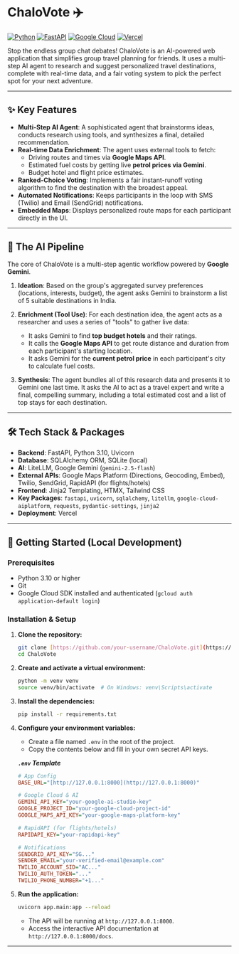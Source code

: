 # ChaloVote ✈️

[![Python](https://img.shields.io/badge/Python-3.10%2B-blue?style=for-the-badge&logo=python)](https://www.python.org/)
[![FastAPI](https://img.shields.io/badge/FastAPI-0.111.0-green?style=for-the-badge&logo=fastapi)](https://fastapi.tiangolo.com/)
[![Google Cloud](https://img.shields.io/badge/Google_Cloud-4285F4?style=for-the-badge&logo=google-cloud)](https://cloud.google.com/)
[![Vercel](https://img.shields.io/badge/Deployed%20on-Vercel-black?style=for-the-badge&logo=vercel)](https://vercel.com/)

Stop the endless group chat debates! ChaloVote is an AI-powered web application that simplifies group travel planning for friends. It uses a multi-step AI agent to research and suggest personalized travel destinations, complete with real-time data, and a fair voting system to pick the perfect spot for your next adventure.

---

## ✨ Key Features

-   **Multi-Step AI Agent**: A sophisticated agent that brainstorms ideas, conducts research using tools, and synthesizes a final, detailed recommendation.
-   **Real-time Data Enrichment**: The agent uses external tools to fetch:
    -   Driving routes and times via **Google Maps API**.
    -   Estimated fuel costs by getting live **petrol prices via Gemini**.
    -   Budget hotel and flight price estimates.
-   **Ranked-Choice Voting**: Implements a fair instant-runoff voting algorithm to find the destination with the broadest appeal.
-   **Automated Notifications**: Keeps participants in the loop with SMS (Twilio) and Email (SendGrid) notifications.
-   **Embedded Maps**: Displays personalized route maps for each participant directly in the UI.

---

## 🤖 The AI Pipeline

The core of ChaloVote is a multi-step agentic workflow powered by **Google Gemini**.

1.  **Ideation**: Based on the group's aggregated survey preferences (locations, interests, budget), the agent asks Gemini to brainstorm a list of 5 suitable destinations in India.

2.  **Enrichment (Tool Use)**: For each destination idea, the agent acts as a researcher and uses a series of "tools" to gather live data:
    -   It asks Gemini to find **top budget hotels** and their ratings.
    -   It calls the **Google Maps API** to get route distance and duration from each participant's starting location.
    -   It asks Gemini for the **current petrol price** in each participant's city to calculate fuel costs.

3.  **Synthesis**: The agent bundles all of this research data and presents it to Gemini one last time. It asks the AI to act as a travel expert and write a final, compelling summary, including a total estimated cost and a list of top stays for each destination.

---

## 🛠️ Tech Stack & Packages

-   **Backend**: FastAPI, Python 3.10, Uvicorn
-   **Database**: SQLAlchemy ORM, SQLite (local)
-   **AI**: LiteLLM, Google Gemini (`gemini-2.5-flash`)
-   **External APIs**: Google Maps Platform (Directions, Geocoding, Embed), Twilio, SendGrid, RapidAPI (for flights/hotels)
-   **Frontend**: Jinja2 Templating, HTMX, Tailwind CSS
-   **Key Packages**: `fastapi`, `uvicorn`, `sqlalchemy`, `litellm`, `google-cloud-aiplatform`, `requests`, `pydantic-settings`, `jinja2`
-   **Deployment**: Vercel

---

## 🚀 Getting Started (Local Development)

### Prerequisites

-   Python 3.10 or higher
-   Git
-   Google Cloud SDK installed and authenticated (`gcloud auth application-default login`)

### Installation & Setup

1.  **Clone the repository:**
    ```bash
    git clone [https://github.com/your-username/ChaloVote.git](https://github.com/your-username/ChaloVote.git)
    cd ChaloVote
    ```

2.  **Create and activate a virtual environment:**
    ```bash
    python -m venv venv
    source venv/bin/activate  # On Windows: venv\Scripts\activate
    ```

3.  **Install the dependencies:**
    ```bash
    pip install -r requirements.txt
    ```

4.  **Configure your environment variables:**
    -   Create a file named `.env` in the root of the project.
    -   Copy the contents below and fill in your own secret API keys.

    ***`.env` Template***
    ```ini
    # App Config
    BASE_URL="[http://127.0.0.1:8000](http://127.0.0.1:8000)"

    # Google Cloud & AI
    GEMINI_API_KEY="your-google-ai-studio-key"
    GOOGLE_PROJECT_ID="your-google-cloud-project-id"
    GOOGLE_MAPS_API_KEY="your-google-maps-platform-key"

    # RapidAPI (for flights/hotels)
    RAPIDAPI_KEY="your-rapidapi-key"

    # Notifications
    SENDGRID_API_KEY="SG..."
    SENDER_EMAIL="your-verified-email@example.com"
    TWILIO_ACCOUNT_SID="AC..."
    TWILIO_AUTH_TOKEN="..."
    TWILIO_PHONE_NUMBER="+1..."
    ```

5.  **Run the application:**
    ```bash
    uvicorn app.main:app --reload
    ```
    - The API will be running at `http://127.0.0.1:8000`.
    - Access the interactive API documentation at `http://127.0.0.1:8000/docs`.

---